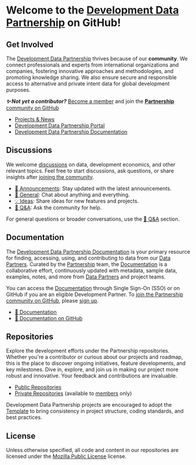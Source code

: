 # Welcome to the [Development Data Partnership](https://datapartnership.org) on GitHub!

## Get Involved

The [Development Data Partnership](https://datapartnership.org) thrives because of our **community**. We connect professionals and experts from international organizations and companies, fostering innovative approaches and methodologies, and promoting knowledge sharing. We also ensure secure and responsible access to alternative and private intent data for global development purposes.

***✨ Not yet a contributor?*** [Become a member](https://datapartnership.org/join) and join the [**Partnership** community on GitHub](https://github.com/datapartnership)

- [Projects & News](https://datapartnership.org/updates)
- [Development Data Partnership Portal](https://portal.datapartnership.org)
- [Development Data Partnership Documentation](https://docs.datapartnership.org)

## Discussions

We welcome [discussions](https://github.com/orgs/datapartnership/discussions) on data, development economics, and other relevant topics. Feel free to start discussions, ask questions, or share insights after [joining the community](https://datapartnership.org/join).

- [📣 Announcements](https://github.com/orgs/datapartnership/discussions/categories/announcements): Stay updated with the latest announcements.
- [💬 General](https://github.com/orgs/datapartnership/discussions/categories/general): Chat about anything and everything.
- [💡 Ideas](https://github.com/orgs/datapartnership/discussions/categories/ideas): Share ideas for new features and projects.
- [🙏 Q&A](https://github.com/orgs/datapartnership/discussions/categories/q-a): Ask the community for help.

For general questions or broader conversations, use the [🙏 Q&A](https://github.com/orgs/datapartnership/discussions/categories/q-a) section.

## Documentation

The [Development Data Partnership Documentation](https://docs.datapartnership.org) is your primary resource for finding, accessing, using, and contributing to data from our [Data Partners](https://datapartnership.org/). Curated by the [Partnership](https://github.com/orgs/datapartnership/teams/maintainers) team, the [Documentation]((https://docs.datapartnership.org) ) is a collaborative effort, continuously updated with metadata, sample data, examples, notes, and more from [Data Partners](https://github.com/orgs/datapartnership/teams/data-partners/teams) and project teams. 

You can access the [Documentation](https://docs.datapartnership.org) through Single Sign-On (SSO) or on GitHub if you are an eligible Development Partner. To [join the Partnership community on GitHub]([https://github.com/datapartnership](https://datapartnership.org/join)), please [sign up](https://datapartnership.org/join).

- [📕 Documentation](https://docs.datapartnership.org) 
- [📗 Documentation on GitHub](https://github.com/orgs/datapartnership/repositories?type=private&q=topic%3Adocs)

## Repositories

Explore the development efforts under the Partnership repositories. Whether you're a contributor or curious about our projects and roadmap, this is the place to discover ongoing initiatives, feature developments, and key milestones. Dive in, explore, and join us in making our project more robust and innovative. Your feedback and contributions are invaluable.

- [Public Repositories](https://github.com/search?q=topic%3Adatapartnership+&type=repositories)
- [Private Repositories](https://github.com/orgs/datapartnership/repositories?type=private) (available to [members](https://datapartnership.org/join) only)

Development Data Partnership projects are encouraged to adopt the [Template](https://worldbank.github.io/template) to bring consistency in project structure, coding standards, and best practices.

## License

Unless otherwise specified, all code and content in our repositories are licensed under the [Mozilla Public License](https://www.mozilla.org/en-US/MPL) license.

